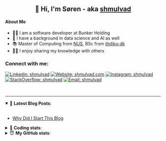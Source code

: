 <h2 align="center">
	👋 Hi, I'm Søren - aka <a href="https://shmulvad.com">shmulvad</a>
</h2>

#### About Me
- 👨‍💻 I am a software developer at Bunker Holding
- 🤖 I have a background in data science and AI as well
- 📚 Master of Computing from [NUS], BSc from [@diku-dk]
- 👨‍🏫 I enjoy sharing my knowledge with others

### Connect with me:

[![Linkedin: shmulvad](https://img.shields.io/badge/shmulvad-blue?style=flat&logo=Linkedin&logoColor=white)][linkedin]
[![Website: shmulvad.com](https://img.shields.io/badge/shmulvad.com-47CCCC?&style=flat&logo=Google-Chrome&logoColor=white)][website]
[![Instagram: shmulvad](https://img.shields.io/badge/-@shmulvad-purple?style=flat&logo=Instagram&logoColor=white)][instagram]
[![StackOverflow: shmulvad](https://img.shields.io/badge/shmulvad-FE7A16?style=flat&logo=stack-overflow&logoColor=white)][stackOverflow]
[![Email: shmulvad](https://img.shields.io/badge/shmulvad-D14836?style=flat&logo=gmail&logoColor=white)][mail]

<br />

---

<details open>
 <summary>📕 <b>Latest Blog Posts</b>: </summary>

<br>

<!-- BLOG-POST-LIST:START -->
- [Why Did I Start This Blog](https://shmulvad.com/blog/why-did-start-this-blog)
<!-- BLOG-POST-LIST:END -->

</details>

<!-- --- -->

<details>
 <summary>🤖 <b>Coding stats</b>: </summary>

<br>

NOTE: Doesn't track coding at work.

<!--START_SECTION:waka-->
![Code Time](http://img.shields.io/badge/Code%20Time-3%2C031%20hrs-blue)

**I'm an Early 🐤** 

```text
🌞 Morning                1923 commits        ███████░░░░░░░░░░░░░░░░░░   26.82 % 
🌆 Daytime                2938 commits        ██████████░░░░░░░░░░░░░░░   40.98 % 
🌃 Evening                1625 commits        ██████░░░░░░░░░░░░░░░░░░░   22.67 % 
🌙 Night                  683 commits         ██░░░░░░░░░░░░░░░░░░░░░░░   09.53 % 
```


📊 **This Week I Spent My Time On** 

```text
💬 Programming Languages: 
TypeScript               6 hrs 53 mins       ███████████████░░░░░░░░░░   60.01 % 
Other                    1 hr 59 mins        ████░░░░░░░░░░░░░░░░░░░░░   17.38 % 
Python                   1 hr 33 mins        ███░░░░░░░░░░░░░░░░░░░░░░   13.63 % 
Docker                   33 mins             █░░░░░░░░░░░░░░░░░░░░░░░░   04.79 % 
JSON                     17 mins             █░░░░░░░░░░░░░░░░░░░░░░░░   02.49 % 

🔥 Editors: 
VS Code                  9 hrs 29 mins       █████████████████████░░░░   82.60 % 
Zsh                      1 hr 59 mins        ████░░░░░░░░░░░░░░░░░░░░░   17.38 % 
Sublime Text             0 secs              ░░░░░░░░░░░░░░░░░░░░░░░░░   00.02 % 

🐱‍💻 Projects: 
km24-core                10 hrs 18 mins      ██████████████████████░░░   89.65 % 
datapakke-interface      52 mins             ██░░░░░░░░░░░░░░░░░░░░░░░   07.69 % 
Terminal                 7 mins              ░░░░░░░░░░░░░░░░░░░░░░░░░   01.15 % 
company-scrapers         5 mins              ░░░░░░░░░░░░░░░░░░░░░░░░░   00.76 % 
posthog-js               5 mins              ░░░░░░░░░░░░░░░░░░░░░░░░░   00.73 % 
```


 Last Updated on 30/01/2025 18:48:12 UTC
<!--END_SECTION:waka-->

</details>

<!-- --- -->

<details>
 <summary>😇 <b>My GitHub stats</b>: </summary>

<br>

<img align="left" alt="shmulvad's Github Stats" src="https://github-readme-stats.vercel.app/api?username=shmulvad&show_icons=true&hide_border=true" />

</details>



[website]: https://shmulvad.com
[linkedin]: https://linkedin.com/in/shmulvad
[instagram]: https://instagram.com/shmulvad
[stackOverflow]: https://stackoverflow.com/users/9248793/shmulvad
[mail]: mailto:shmulvad@gmail.com
[@diku-dk]: https://github.com/diku-dk
[github]: https://github.com/shmulvad
[NUS]: https://www.nus.edu.sg
